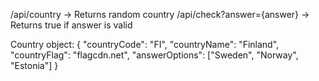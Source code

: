 /api/country
-> Returns random country
/api/check?answer={answer}
-> Returns true if answer is valid

Country object:
{
"countryCode": "FI",
"countryName": "Finland",
"countryFlag": "flagcdn.net",
"answerOptions": ["Sweden", "Norway", "Estonia"]
}
